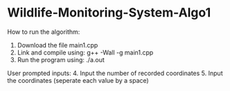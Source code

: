 # Wildlife-Monitoring-System-Algo1

How to run the algorithm:
1. Download the file main1.cpp
2. Link and compile using: g++ -Wall -g main1.cpp
3. Run the program using: ./a.out

User prompted inputs:
4. Input the number of recorded coordinates
5. Input the coordinates (seperate each value by a space)
